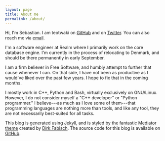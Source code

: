```yaml
---
layout: page
title: About me
permalink: /about/
---
```


Hi, I'm Sebastian. I am teotwaki on [GitHub][github-teotwaki] and on
[Twitter][twitter-teotwaki]. You can also reach me via [email][email].

I'm a software engineer at Realm where I primarily work on the core database
engine. I'm currently in the process of relocating to Denmark, and should be
there permanently in early September.

I am a firm believer in Free Software, and humbly attempt to further that cause
whenever I can. On that side, I have not been as productive as I would've liked
over the past few years. I hope to fix that in the coming months.

I mostly work in C++, Python and Bash, virtually exclusively on GNU/Linux.
However, I do not consider myself a "C++ developer" or "Python programmer." I
believe---as much as I love some of them---that programming languages are
nothing more than tools, and like any tool, they are not necessarily
best-suited for all tasks.

This blog is generated using [Jekyll][jekyll], and is styled by the fantastic
[Mediator theme][mediator-theme] created by [Dirk Fabisch][dirk-blog]. The
source code for this blog is available on [GitHub][github-jekyll-blog].

[github-teotwaki]: https://github.com/teotwaki
[twitter-teotwaki]: https://twitter.com/teotwaki
[email]: mailto:sebastian.lauwers+blog@gmail.com
[jekyll]: http://jekyllrb.com
[mediator-theme]: https://github.com/dirkfabisch/mediator
[dirk-blog]: http://blog.base68.com
[github-jekyll-blog]: https://github.com/teotwaki/jekyll-blog
